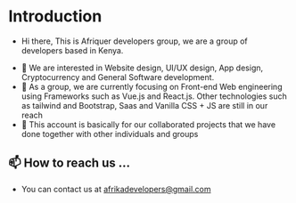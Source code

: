# Introduction

* Hi there, This is Afriquer developers group, we are a group of developers based in Kenya.  
- 👀 We are interested in Website design, UI/UX design, App design, Cryptocurrency and General Software development.
- 🌱 As a group, we are currently focusing on Front-end Web engineering using Frameworks such as Vue.js and React.js.
Other technologies such as tailwind and Bootstrap, Saas and Vanilla CSS + JS are still in our reach 
- 💞️ This account is basically for our collaborated projects that we have done together with other individuals and groups


## 📫 How to reach us ...
- You can contact us at afrikadevelopers@gmail.com

<!---
Afriquer/Afriquer is a ✨ special ✨ repository because its `README.md` (this file) appears on your GitHub profile.
You can click the Preview link to take a look at your changes.
--->
